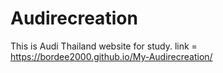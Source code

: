 # Audirecreation
This is Audi Thailand website for study.
link = https://bordee2000.github.io/My-Audirecreation/

